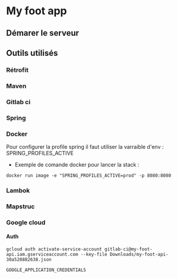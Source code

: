 # My foot app

## Démarer le serveur

## Outils utilisés

### Rétrofit

### Maven

### Gitlab ci

### Spring

### Docker 

Pour configurer la profile spring il faut utiliser la varraible d'env : SPRING_PROFILES_ACTIVE

* Exemple de comande docker pour lancer la stack :

`docker run image -e "SPRING_PROFILES_ACTIVE=prod" -p 8080:8080`

### Lambok

### Mapstruc


### Google cloud 

#### Auth

`gcloud auth activate-service-account gitlab-ci@my-foot-api.iam.gserviceaccount.com --key-file Downloads/my-foot-api-30a520882638.json`

`GOOGLE_APPLICATION_CREDENTIALS`
